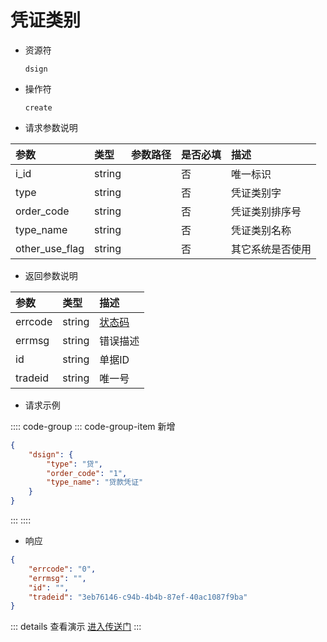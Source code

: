 # 凭证类别

- 资源符

  `dsign`
  
- 操作符

  `create`

- 请求参数说明

|参数|类型|参数路径|是否必填|描述|
|:-|:-|:-|:-|:-|
|i_id|string||否|唯一标识|
|type|string||否|凭证类别字|
|order_code|string||否|凭证类别排序号|
|type_name|string||否|凭证类别名称|
|other_use_flag|string||否|其它系统是否使用|

- 返回参数说明

|参数|类型|描述|
|:-|:-|:-|
|errcode|string|[状态码](./../error.md)|
|errmsg|string|错误描述|
|id|string|单据ID|
|tradeid|string|唯一号|

- 请求示例

:::: code-group
::: code-group-item 新增

```json
{
    "dsign": {
        "type": "贷",
        "order_code": "1",
        "type_name": "贷款凭证"
    }
}
```

:::
::::

- 响应

```json
{
    "errcode": "0",
    "errmsg": "",
    "id": "",
    "tradeid": "3eb76146-c94b-4b4b-87ef-40ac1087f9ba"
}
```

::: details 查看演示
[进入传送门](/images/yonyou/gif/dsign.gif)
:::
